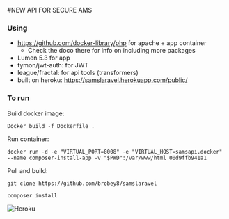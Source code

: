 #NEW API FOR SECURE AMS

### Using

* https://github.com/docker-library/php for apache + app container
    * Check the doco there for info on including more packages
* Lumen 5.3 for app
* tymon/jwt-auth: for JWT
* league/fractal: for api tools (transformers)
* built on heroku: https://samslaravel.herokuapp.com/public/

### To run

Build docker image:

```Docker build -f Dockerfile .```

Run container:

```docker run -d -e "VIRTUAL_PORT=8008" -e "VIRTUAL_HOST=samsapi.docker" --name composer-install-app -v "$PWD":/var/www/html 00d9ffb941a1```

Pull and build:

```git clone https://github.com/brobey8/samslaravel```

```composer install```

![Heroku](https://heroku-badge.herokuapp.com/?app=samslaravel&root=public)
